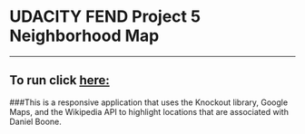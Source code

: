# UDACITY FEND Project 5 Neighborhood Map
-----------------------------------------
## To run click [here:](http://jmcole.github.io/Neighborhood-Map/index.html)


###This is a responsive application that uses the Knockout library, Google Maps, and the Wikipedia API to highlight locations that are associated with Daniel Boone.
